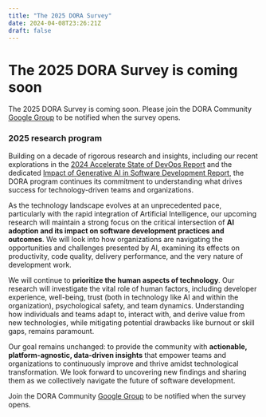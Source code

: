 ```yaml
---
title: "The 2025 DORA Survey"
date: 2024-04-08T23:26:21Z
draft: false
---
```


# The 2025 DORA Survey is coming soon

The 2025 DORA Survey is coming soon. Please join the DORA Community [Google Group](https://groups.google.com/g/dora-community/about) to be notified when the survey opens.

### 2025 research program

Building on a decade of rigorous research and insights, including our recent explorations in the [2024 Accelerate State of DevOps Report](/research/2024/dora-report/) and the dedicated [Impact of Generative AI in Software Development Report](/research/ai/gen-ai-report/), the DORA program continues its commitment to understanding what drives success for technology-driven teams and organizations.

As the technology landscape evolves at an unprecedented pace, particularly with the rapid integration of Artificial Intelligence, our upcoming research will maintain a strong focus on the critical intersection of **AI adoption and its impact on software development practices and outcomes**. We will look into how organizations are navigating the opportunities and challenges presented by AI, examining its effects on productivity, code quality, delivery performance, and the very nature of development work.

We will continue to **prioritize the human aspects of technology**. Our research will investigate the vital role of human factors, including developer experience, well-being, trust (both in technology like AI and within the organization), psychological safety, and team dynamics. Understanding how individuals and teams adapt to, interact with, and derive value from new technologies, while mitigating potential drawbacks like burnout or skill gaps, remains paramount.

Our goal remains unchanged: to provide the community with **actionable, platform-agnostic, data-driven insights** that empower teams and organizations to continuously improve and thrive amidst technological transformation. We look forward to uncovering new findings and sharing them as we collectively navigate the future of software development.

Join the DORA Community [Google Group](https://groups.google.com/g/dora-community/about) to be notified when the survey opens.
